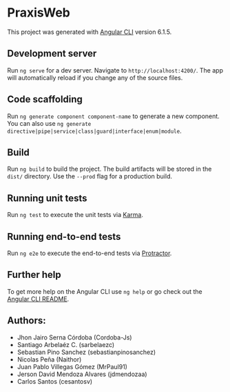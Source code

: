 # PraxisWeb

This project was generated with [Angular CLI](https://github.com/angular/angular-cli) version 6.1.5.

## Development server

Run `ng serve` for a dev server. Navigate to `http://localhost:4200/`. The app will automatically reload if you change any of the source files.

## Code scaffolding

Run `ng generate component component-name` to generate a new component. You can also use `ng generate directive|pipe|service|class|guard|interface|enum|module`.

## Build

Run `ng build` to build the project. The build artifacts will be stored in the `dist/` directory. Use the `--prod` flag for a production build.

## Running unit tests

Run `ng test` to execute the unit tests via [Karma](https://karma-runner.github.io).

## Running end-to-end tests

Run `ng e2e` to execute the end-to-end tests via [Protractor](http://www.protractortest.org/).

## Further help

To get more help on the Angular CLI use `ng help` or go check out the [Angular CLI README](https://github.com/angular/angular-cli/blob/master/README.md).

## Authors:
* Jhon Jairo Serna Córdoba (Cordoba-Js)
* Santiago Arbelaéz C. (sarbelaezc)
* Sebastian Pino Sanchez (sebastianpinosanchez)
* Nicolas Peña (Naithor)
* Juan Pablo Villegas Gómez (MrPaul91)
* Jerson David Mendoza Alvares (jdmendozaa)
* Carlos Santos (cesantosv)
